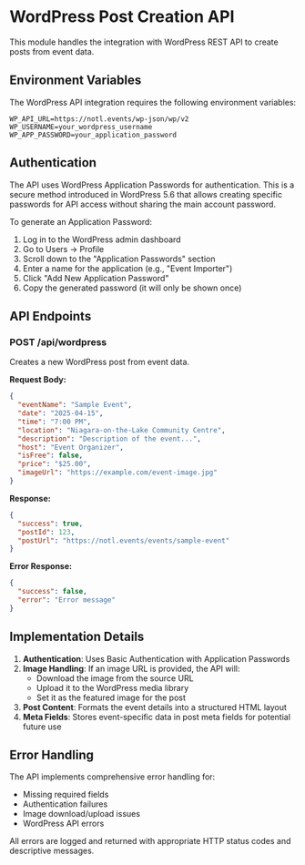 # WordPress Post Creation API

This module handles the integration with WordPress REST API to create posts from event data.

## Environment Variables

The WordPress API integration requires the following environment variables:

```
WP_API_URL=https://notl.events/wp-json/wp/v2
WP_USERNAME=your_wordpress_username
WP_APP_PASSWORD=your_application_password
```

## Authentication

The API uses WordPress Application Passwords for authentication. This is a secure method introduced in WordPress 5.6 that allows creating specific passwords for API access without sharing the main account password.

To generate an Application Password:
1. Log in to the WordPress admin dashboard
2. Go to Users → Profile
3. Scroll down to the "Application Passwords" section
4. Enter a name for the application (e.g., "Event Importer")
5. Click "Add New Application Password"
6. Copy the generated password (it will only be shown once)

## API Endpoints

### POST /api/wordpress

Creates a new WordPress post from event data.

**Request Body:**
```json
{
  "eventName": "Sample Event",
  "date": "2025-04-15",
  "time": "7:00 PM",
  "location": "Niagara-on-the-Lake Community Centre",
  "description": "Description of the event...",
  "host": "Event Organizer",
  "isFree": false,
  "price": "$25.00",
  "imageUrl": "https://example.com/event-image.jpg"
}
```

**Response:**
```json
{
  "success": true,
  "postId": 123,
  "postUrl": "https://notl.events/events/sample-event"
}
```

**Error Response:**
```json
{
  "success": false,
  "error": "Error message"
}
```

## Implementation Details

1. **Authentication**: Uses Basic Authentication with Application Passwords
2. **Image Handling**: If an image URL is provided, the API will:
   - Download the image from the source URL
   - Upload it to the WordPress media library
   - Set it as the featured image for the post
3. **Post Content**: Formats the event details into a structured HTML layout
4. **Meta Fields**: Stores event-specific data in post meta fields for potential future use

## Error Handling

The API implements comprehensive error handling for:
- Missing required fields
- Authentication failures
- Image download/upload issues
- WordPress API errors

All errors are logged and returned with appropriate HTTP status codes and descriptive messages.
